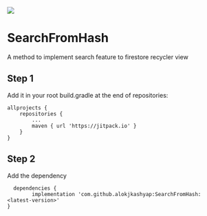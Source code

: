 [![](https://jitpack.io/v/alokjkashyap/SearchFromHash.svg)](https://jitpack.io/#alokjkashyap/SearchFromHash)
# SearchFromHash
A method to implement search feature to firestore recycler view

## Step 1
Add it in your root build.gradle at the end of repositories:

    allprojects {
		repositories {
			...
			maven { url 'https://jitpack.io' }
		}
	}
  
  ## Step 2
  Add the dependency
  
      dependencies {
	        implementation 'com.github.alokjkashyap:SearchFromHash:<latest-version>'
	}
